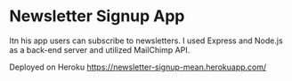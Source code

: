 # Newsletter Signup App
Itn his app users can subscribe to newsletters. I used Express and Node.js as a back-end server and utilized MailChimp API.

Deployed on Heroku https://newsletter-signup-mean.herokuapp.com/
